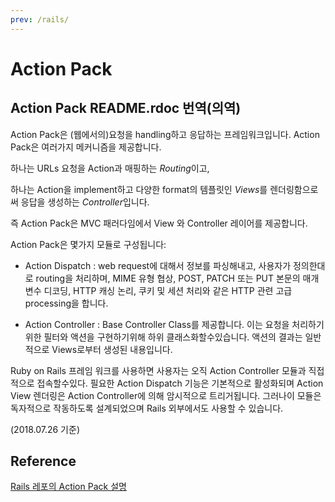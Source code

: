 ```yaml
---
prev: /rails/
---
```

# Action Pack 

## Action Pack README.rdoc 번역(의역)

Action Pack은 (웹에서의)요청을 handling하고 응답하는 프레임워크입니다. Action Pack은 여러가지 메커니즘을 제공합니다. 

하나는 URLs 요청을 Action과 매핑하는 *Routing*이고, 

하나는 Action을 implement하고 다양한 format의 템플릿인 *Views*를 렌더링함으로써 응답을 생성하는 *Controller*입니다. 

즉 Action Pack은 MVC 패러다임에서 View 와 Controller 레이어를 제공합니다. 

Action Pack은 몇가지 모듈로 구성됩니다:

* Action Dispatch : web request에 대해서 정보를 파싱해내고, 사용자가 정의한대로 routing을 처리하며, MIME 유형 협상, POST, PATCH 또는 PUT 본문의 매개 변수 디코딩, HTTP 캐싱 논리, 쿠키 및 세션 처리와 같은  HTTP 관련 고급 processing을 합니다. 
  
* Action Controller : Base Controller Class를 제공합니다. 이는 요청을 처리하기 위한 필터와 액션을 구현하기위해 하위 클래스화할수있습니다. 액션의 결과는 일반적으로 Views로부터 생성된 내용입니다.


Ruby on Rails 프레임 워크를 사용하면 사용자는 오직 Action Controller 모듈과 직접적으로 접속할수있다. 필요한 Action Dispatch 기능은 기본적으로 활성화되며 Action View 렌더링은 Action Controller에 의해 암시적으로 트리거됩니다. 그러나이 모듈은 독자적으로 작동하도록 설계되었으며 Rails 외부에서도 사용할 수 있습니다.

(2018.07.26 기준)

## Reference 

[Rails 레포의 Action Pack 설명](https://github.com/rails/rails/tree/master/actionpack)

<Disqus />
